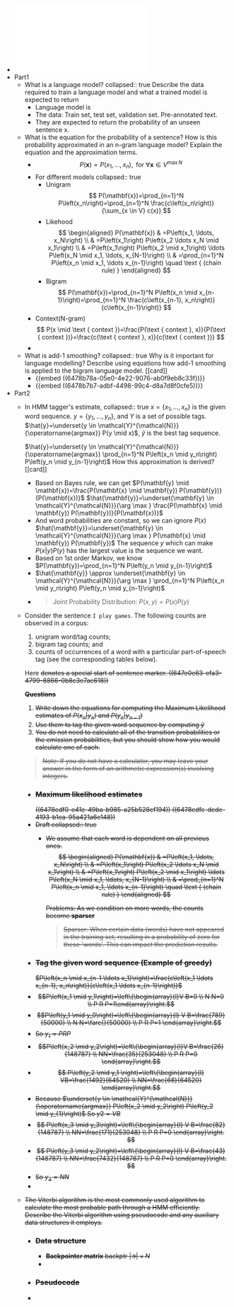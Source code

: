 - ![com6513.pdf](../assets/com6513_1685374358009_0.pdf)
- Part1
	- What is a language model? 
	  collapsed:: true
	  Describe the data required to train a language model
	  and what a trained model is expected to return
		- Language model is
		- The data: Train set, test set, validation set. Pre-annotated text.
		- They are expected to return the probability of an unseen sentence x.
	- What is the equation for the probability of a sentence?
	  How is this probability approximated in an n-gram language model?
	  Explain the equation and the approximation terms.
		- $$
		  P(\mathbf{x})=P\left(x_1, \ldots, x_n\right), \text { for } \forall \mathbf{x} \in V^{\max N}
		  $$
		- For different models
		  collapsed:: true
			- Unigram
			  $$
			  P(\mathbf{x})=\prod_{n=1}^N P\left(x_n\right)=\prod_{n=1}^N \frac{c\left(x_n\right)}{\sum_{x \in V} c(x)}
			  $$
			- Likehood
			  $$
			  \begin{aligned}
			  P(\mathbf{x}) & =P\left(x_1, \ldots, x_N\right) \\
			  & =P\left(x_1\right) P\left(x_2 \ldots x_N \mid x_1\right) \\
			  & =P\left(x_1\right) P\left(x_2 \mid x_1\right) \ldots P\left(x_N \mid x_1, \ldots, x_{N-1}\right) \\
			  & =\prod_{n=1}^N P\left(x_n \mid x_1, \ldots x_{n-1}\right) \quad \text { (chain rule) }
			  \end{aligned}
			  $$
			- Bigram
			  $$
			  P(\mathbf{x})=\prod_{n=1}^N P\left(x_n \mid x_{n-1}\right)=\prod_{n=1}^N \frac{c\left(x_{n-1}, x_n\right)}{c\left(x_{n-1}\right)}
			  $$
		- Context(N-gram)
		  $$
		  P(x \mid \text { context })=\frac{P(\text { context }, x)}{P(\text { context })}=\frac{c(\text { context }, x)}{c(\text { context })}
		  $$
		-
	- What is add-1 smoothing? 
	  collapsed:: true
	  Why is it important for language modelling? 
	  Describe using equations how add-1 smoothing is applied to the bigram language model. [[card]]
		- {{embed ((6478b78a-05e0-4e22-9076-ab0f9eb8c33f))}}
		- {{embed ((6478b7b7-adbf-4498-99c4-d8a7d8f0cfe5))}}
- Part2
	- In HMM tagger's estimate, 
	  collapsed:: true
	  $x=\left\{x_1, \ldots, x_n\right\}$ is the given word sequence.
	  $y=\left\{y_1, \ldots, y_n\right\}$, and $Y$ is a set of possible tags.
	  $\hat{y}=\underset{y \in \mathcal{Y}^{\mathcal{N}}}{\operatorname{argmax}} P(y \mid x)$, $\hat{y}$ is the best tag sequence.
	  
	  $\hat{y}=\underset{y \in \mathcal{Y}^{\mathcal{N}}}{\operatorname{argmax}} \prod_{n=1}^N P\left(x_n \mid y_n\right) P\left(y_n \mid y_{n-1}\right)$
	  How this approximation is derived? [[card]]
		- Based on Bayes rule, we can get
		  $P(\mathbf{y} \mid \mathbf{x})=\frac{P(\mathbf{x} \mid \mathbf{y}) P(\mathbf{y})}{P(\mathbf{x})}$
		  $\hat{\mathbf{y}}=\underset{\mathbf{y} \in \mathcal{Y}^{\mathcal{N}}}{\arg \max } \frac{P(\mathbf{x} \mid \mathbf{y}) P(\mathbf{y})}{P(\mathbf{x})}$
		- And word probabilities are constant, so we can ignore $P(x)$
		  $\hat{\mathbf{y}}=\underset{\mathbf{y} \in \mathcal{Y}^{\mathcal{N}}}{\arg \max } P(\mathbf{x} \mid \mathbf{y}) P(\mathbf{y})$
		  The sequence $y$  which can make $P(x|y)P(y)$ has the largest value is the sequence we want.
		- Based on 1st order Markov, we know
		  $P(\mathbf{y})=\prod_{n=1}^N P\left(y_n \mid y_{n-1}\right)$
		- $\hat{\mathbf{y}} \approx \underset{\mathbf{y} \in \mathcal{Y}^{\mathcal{N}}}{\arg \max } \prod_{n=1}^N P\left(x_n \mid y_n\right) P\left(y_n \mid y_{n-1}\right)$
		- > Joint Probability Distribution: $P(x,y) = P(x)P(y)$
	- Consider the sentence `I play games`. The following counts are observed in a corpus:
	  1. unigram word/tag counts; 
	  2. bigram tag counts; and
	  3. counts of occurrences of a word with a particular part-of-speech tag (see the corresponding tables below). 
	  
	  Here <s> denotes a special start of sentence marker.
	  ((647e0e63-efa3-4799-8866-0b8c3e7ac618))
	  
	  **Questions**
	  1. Write down the equations for computing the Maximum Likelihood estimates of $P(x_n|y_n)$ and $P(y_n|y_{n−1})$
	  2. Use them to tag the given word sequence by computing $\hat{y}$
	  3. You do not need to calculate all of the transition probabilities or the emission probabilities, but you should show how you would calculate one of each.
	  > Note: If you do not have a calculator, you may leave your answer in the form of an arithmetic expression(s) involving integers.
		- ### Maximum likelihood estimates
		  ((6478cdf0-e41e-49ba-b985-a25b528cf194))
		  ((6478cdfc-dede-4193-b1ea-95a421a6e148))
		- Draft
		  collapsed:: true
			- We assume that each word is dependent on all previous ones.
			  $$
			  \begin{aligned}
			  P(\mathbf{x}) & =P\left(x_1, \ldots, x_N\right) \\
			  & =P\left(x_1\right) P\left(x_2 \ldots x_N \mid x_1\right) \\
			  & =P\left(x_1\right) P\left(x_2 \mid x_1\right) \ldots P\left(x_N \mid x_1, \ldots, x_{N-1}\right) \\
			  & =\prod_{n=1}^N P\left(x_n \mid x_1, \ldots x_{n-1}\right) \quad \text { (chain rule) }
			  \end{aligned}
			  $$
			  
			  Problems: As we condition on more words, the counts become **sparser**
			  >  Sparser: When certain data (words) have not appeared in the training set, resulting in a probability of zero for these 'words'. This can impact the prediction results.
		- ### Tag the given word sequence (Example of greedy)
		  $P\left(x_n \mid x_{n-1 \ldots x_1}\right)=\frac{c\left(x_1 \ldots x_{n-1}, x_n\right)}{c\left(x_1 \ldots x_{n-1}\right)}$
		- $$P\left(x_1 \mid y_1\right)=\left\{\begin{array}{l}V B=0 \\ N N=0 \\ P R P=1\end{array}\right.$$
		- $$P\left(y_1 \mid y_0\right)=\left\{\begin{array}{l}
		  V B=\frac{789}{50000} \\ 
		  N N=\farc{}{50000} \\ 
		  P R P=1
		  \end{array}\right.$$
		- So $y_1 = PRP$
		- $$P\left(x_2 \mid y_2\right)=\left\{\begin{array}{l}V B=\frac{26}{148787} \\ NN=\frac{35}{253048} \\ P R P=0 \end{array}\right.$$
		- $$
		  P\left(y_2 \mid y_1 \right)=\left\{\begin{array}{l}
		  VB=\frac{1492}{64520} \\ 
		  NN=\frac{68}{64520} 
		  \end{array}\right.$$
		- Because $\underset{y \in \mathcal{Y}^{\mathcal{N}}}{\operatorname{argmax}}  P\left(x_2 \mid y_2\right) P\left(y_2 \mid y_{1}\right)$
		  So $y2=VB$
		- $$
		  P\left(x_3 \mid y_3\right)=\left\{\begin{array}{l}
		  V B=\frac{82}{148787} \\ 
		  NN=\frac{171}{253048} \\ 
		  P R P=0 \end{array}\right.
		  $$
		- $$
		  P\left(y_3 \mid y_2\right)=\left\{\begin{array}{l}
		  V B=\frac{43}{148787} \\ 
		  NN=\frac{7432}{148787} \\ 
		  P R P=0 \end{array}\right.
		  $$
		- So $y_3=NN$
		-
	- The Viterbi algorithm is the most commonly used algorithm to calculate the most probable path through a HMM efficiently. 
	  Describe the Viterbi algorithm using pseudocode and any auxiliary data structures it employs.
		- ### Data structure
			- **Backpointer matrix** $\text { backptr }|\mathcal{Y}| \times N$
			-
		- ### Pseudocode
		-